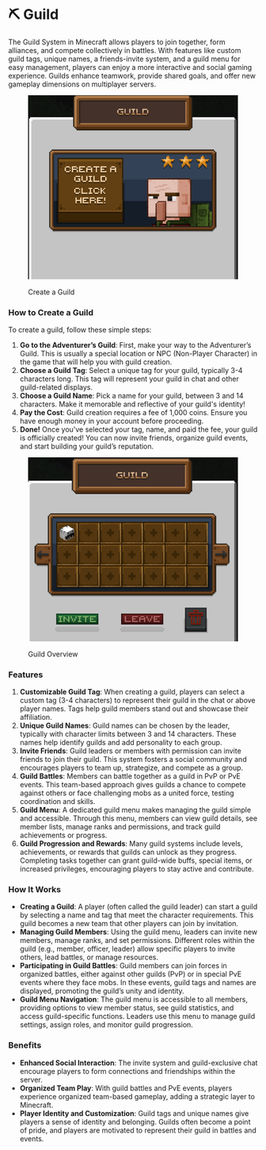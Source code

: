 # ⛏️ Guild

The Guild System in Minecraft allows players to join together, form alliances, and compete collectively in battles. With features like custom guild tags, unique names, a friends-invite system, and a guild menu for easy management, players can enjoy a more interactive and social gaming experience. Guilds enhance teamwork, provide shared goals, and offer new gameplay dimensions on multiplayer servers.



<figure><img src="../.gitbook/assets/guildcreate (1).png" alt=""><figcaption><p>Create a Guild</p></figcaption></figure>

### How to Create a Guild

To create a guild, follow these simple steps:

1. **Go to the Adventurer’s Guild**: First, make your way to the Adventurer’s Guild. This is usually a special location or NPC (Non-Player Character) in the game that will help you with guild creation.
2. **Choose a Guild Tag**: Select a unique tag for your guild, typically 3-4 characters long. This tag will represent your guild in chat and other guild-related displays.
3. **Choose a Guild Name**: Pick a name for your guild, between 3 and 14 characters. Make it memorable and reflective of your guild's identity!
4. **Pay the Cost**: Guild creation requires a fee of 1,000 coins. Ensure you have enough money in your account before proceeding.
5. **Done!** Once you've selected your tag, name, and paid the fee, your guild is officially created! You can now invite friends, organize guild events, and start building your guild’s reputation.

<figure><img src="../.gitbook/assets/guild (1).png" alt=""><figcaption><p>Guild Overview</p></figcaption></figure>

### **Features**

1. **Customizable Guild Tag**: When creating a guild, players can select a custom tag (3-4 characters) to represent their guild in the chat or above player names. Tags help guild members stand out and showcase their affiliation.
2. **Unique Guild Names**: Guild names can be chosen by the leader, typically with character limits between 3 and 14 characters. These names help identify guilds and add personality to each group.
3. **Invite Friends**: Guild leaders or members with permission can invite friends to join their guild. This system fosters a social community and encourages players to team up, strategize, and compete as a group.
4. **Guild Battles**: Members can battle together as a guild in PvP or PvE events. This team-based approach gives guilds a chance to compete against others or face challenging mobs as a united force, testing coordination and skills.
5. **Guild Menu**: A dedicated guild menu makes managing the guild simple and accessible. Through this menu, members can view guild details, see member lists, manage ranks and permissions, and track guild achievements or progress.
6. **Guild Progression and Rewards**: Many guild systems include levels, achievements, or rewards that guilds can unlock as they progress. Completing tasks together can grant guild-wide buffs, special items, or increased privileges, encouraging players to stay active and contribute.

### **How It Works**

* **Creating a Guild**: A player (often called the guild leader) can start a guild by selecting a name and tag that meet the character requirements. This guild becomes a new team that other players can join by invitation.
* **Managing Guild Members**: Using the guild menu, leaders can invite new members, manage ranks, and set permissions. Different roles within the guild (e.g., member, officer, leader) allow specific players to invite others, lead battles, or manage resources.
* **Participating in Guild Battles**: Guild members can join forces in organized battles, either against other guilds (PvP) or in special PvE events where they face mobs. In these events, guild tags and names are displayed, promoting the guild’s unity and identity.
* **Guild Menu Navigation**: The guild menu is accessible to all members, providing options to view member status, see guild statistics, and access guild-specific functions. Leaders use this menu to manage guild settings, assign roles, and monitor guild progression.



### **Benefits**

* **Enhanced Social Interaction**: The invite system and guild-exclusive chat encourage players to form connections and friendships within the server.
* **Organized Team Play**: With guild battles and PvE events, players experience organized team-based gameplay, adding a strategic layer to Minecraft.
* **Player Identity and Customization**: Guild tags and unique names give players a sense of identity and belonging. Guilds often become a point of pride, and players are motivated to represent their guild in battles and events.
